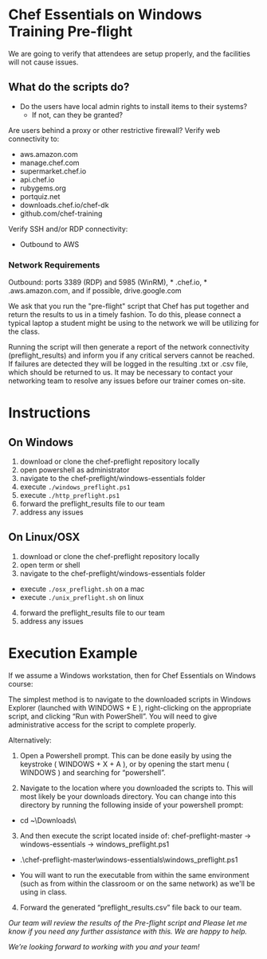 # Chef Essentials on Windows Training Pre-flight

We are going to verify that attendees are setup properly, and the facilities will not cause issues. 

## What do the scripts do?

* Do the users have local admin rights to install items to their systems?
  * If not, can they be granted?

Are users behind a proxy or other restrictive firewall?
Verify web connectivity to:

* aws.amazon.com
* manage.chef.com
* supermarket.chef.io
* api.chef.io
* rubygems.org
* portquiz.net
* downloads.chef.io/chef-dk
* github.com/chef-training

Verify SSH and/or RDP connectivity:
* Outbound to AWS

### Network Requirements

Outbound: ports 3389 (RDP) and 5985 (WinRM), * .chef.io, * .aws.amazon.com, and if possible, drive.google.com

We ask that you run the "pre-flight" script that Chef has put together and return the results to us in a timely fashion. To do this, please connect a typical laptop a student might be using to the network we will be utilizing for the class. 

Running the script will then generate a report of the network connectivity (preflight_results) and inform you if any critical servers cannot be reached. If failures are detected they will be logged in the resulting .txt or .csv file, which should be returned to us. It may be necessary to contact your networking team to resolve any issues before our trainer comes on-site.

# Instructions

## On Windows
1. download or clone the chef-preflight repository locally
2. open powershell as administrator
3. navigate to the chef-preflight/windows-essentials folder
4. execute `./windows_preflight.ps1`
5. execute `./http_preflight.ps1`
6. forward the preflight_results file to our team
7. address any issues

## On Linux/OSX
1. download or clone the chef-preflight repository locally
2. open term or shell
3. navigate to the chef-preflight/windows-essentials folder
  * execute `./osx_preflight.sh` on a mac   
  * execute `./unix_preflight.sh` on linux
4. forward the preflight_results file to our team
5. address any issues

# Execution Example

If we assume a Windows workstation, then for Chef Essentials on Windows course:

The simplest method is to navigate to the downloaded scripts in Windows Explorer (launched with WINDOWS + E ), right-clicking on the appropriate script, and clicking “Run with PowerShell”. You will need to give administrative access for the script to complete properly.

Alternatively:

1. Open a Powershell prompt. This can be done easily by using the keystroke ( WINDOWS + X + A ), or by opening the start menu ( WINDOWS ) and searching for “powershell”.

2. Navigate to the location where you downloaded the scripts to. This will most likely be your downloads directory. You can change into this directory by running the following inside of your powershell prompt:

  * cd ~\Downloads\

3. And then execute the script located inside of: chef-preflight-master -> windows-essentials -> windows_preflight.ps1

  * .\chef-preflight-master\windows-essentials\windows_preflight.ps1

  * You will want to run the executable from within the same environment (such as from within the classroom or on the same network) as we'll be using in class.  

4. Forward the generated “preflight_results.csv” file back to our team.

*Our team will review the results of the Pre-flight script and Please let me know if you need any further assistance with this. We are happy to help.*

*We’re looking forward to working with you and your team!*
